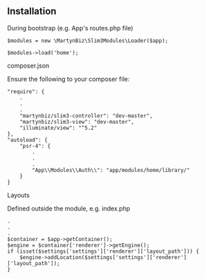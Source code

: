 ## Installation ##

During bootstrap (e.g. App's routes.php file)

```
$modules = new \MartynBiz\Slim3Modules\Loader($app);

$modules->load('home');
```

composer.json

Ensure the following to your composer file:

```
"require": {
    .
    .
    .
    "martynbiz/slim3-controller": "dev-master",
    "martynbiz/slim3-view": "dev-master",
    "illuminate/view": "^5.2"
},
"autoload": {
    "psr-4": {
        .
        .
        .
        "App\\Modules\\Auth\\": "app/modules/home/library/"
    }
}
```

Layouts

Defined outside the module, e.g. index.php

```
.
.
.
$container = $app->getContainer();
$engine = $container['renderer']->getEngine();
if (isset($settings['settings']['renderer']['layout_path'])) {
    $engine->addLocation($settings['settings']['renderer']['layout_path']);
}
```
